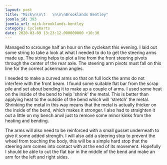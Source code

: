 ```yaml
---
layout: post
title: "Mick\n\n\t   \n\n\nBrooklands Bentley"
joomla_id: 393
joomla_url: mick-brooklands-bentley
category: CycleKarts
date: 2020-03-09 13:23:12.000000000 +10:30
---
```

<div class="es-stream-content  es-story--bg-0">Managed to scrounge half an hour on the cyclekart this evening. I laid out some string to take a look at what I needed to do to get the steering arms made up. The string helps to plot a line from the front steering pivots through the center of the rear axle. The steering arm pivots must fall on this line for the correct ackermann angles.<p>I needed to make a curved arms so that on full lock the arms do not interfere with the front beam. I found some suitable flat bar from the scrap pile and set about bending it to make up a couple of arms. I used some heat on the inside of the bend to help 'shrink' the metal. This is better than applying heat to the outside of the bend which will 'stretch' the metal. Shrinking the metal in this way means that the metal is actually thicker on the inside of the bend, which makes it stronger. I also had to straighten it out a little on my bench anvil just to remove some minor kinks from the heating and bending. </p><p>The arms will also need to be reinforced with a small gusset underneath to give it some added strength. I will also add a steering stop to prevent the wheel from touching the body, this will be a simple hard stop that the steering arm comes into contact with at the end of its movement. Hopefully I should be able to cut the flat bar in the middle of the bend and make an arm for the left and right sides.<br /></p></div>
